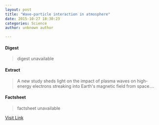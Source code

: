 ```yaml
---
layout: post
title: "Wave-particle interaction in atmosphere"
date: 2015-10-27 18:30:23
categories: Science
author: unknown author

---
```



#### Digest
>digest unavailable

#### Extract
>A new study sheds light on the impact of plasma waves on high-energy electrons streaking into Earth's magnetic field from space....

#### Factsheet
>factsheet unavailable

[Visit Link](http://www.sciencedaily.com/releases/2015/10/151027143023.htm)


